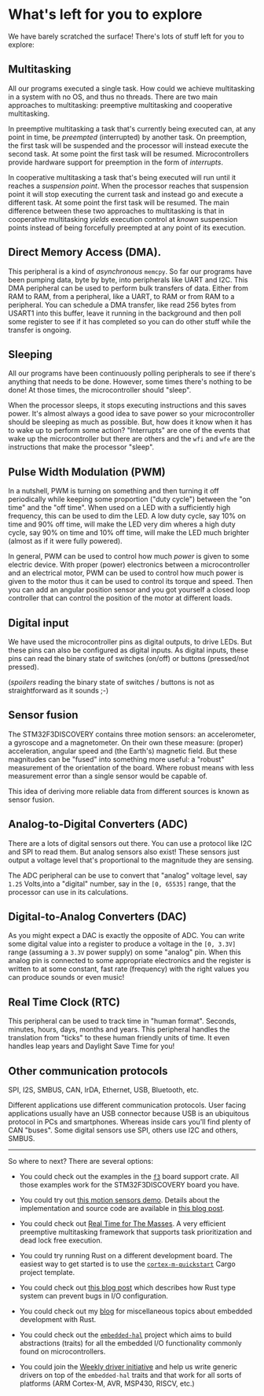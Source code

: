 # What's left for you to explore

We have barely scratched the surface! There's lots of stuff left for you to explore:

## Multitasking

All our programs executed a single task. How could we achieve multitasking in a system with no OS,
and thus no threads. There are two main approaches to multitasking: preemptive multitasking and
cooperative multitasking.

In preemptive multitasking a task that's currently being executed can, at any point in time, be
*preempted* (interrupted) by another task. On preemption, the first task will be suspended and the
processor will instead execute the second task. At some point the first task will be resumed.
Microcontrollers provide hardware support for preemption in the form of *interrupts*.

In cooperative multitasking a task that's being executed will run until it reaches a *suspension
point*. When the processor reaches that suspension point it will stop executing the current task and
instead go and execute a different task. At some point the first task will be resumed. The main
difference between these two approaches to multitasking is that in cooperative multitasking *yields*
execution control at *known* suspension points instead of being forcefully preempted at any point of
its execution.

## Direct Memory Access (DMA).

This peripheral is a kind of *asynchronous* `memcpy`. So far our programs have
been pumping data, byte by byte, into peripherals like UART and I2C. This DMA
peripheral can be used to perform bulk transfers of data. Either from RAM to
RAM, from a peripheral, like a UART, to RAM or from RAM to a peripheral. You can
schedule a DMA transfer, like read 256 bytes from USART1 into this buffer, leave
it running in the background and then poll some register to see if it has
completed so you can do other stuff while the transfer is ongoing.

## Sleeping

All our programs have been continuously polling peripherals to see if there's
anything that needs to be done. However, some times there's nothing to be done!
At those times, the microcontroller should "sleep".

When the processor sleeps, it stops executing instructions and this saves power.
It's almost always a good idea to save power so your microcontroller should be
sleeping as much as possible. But, how does it know when it has to wake up to
perform some action? "Interrupts" are one of the events that wake up the
microcontroller but there are others and the `wfi` and `wfe` are the
instructions that make the processor "sleep".

## Pulse Width Modulation (PWM)

In a nutshell, PWM is turning on something and then turning it off periodically
while keeping some proportion ("duty cycle") between the "on time" and the "off
time". When used on a LED with a sufficiently high frequency, this can be used
to dim the LED. A low duty cycle, say 10% on time and 90% off time, will make
the LED very dim wheres a high duty cycle, say 90% on time and 10% off time,
will make the LED much brighter (almost as if it were fully powered).

In general, PWM can be used to control how much *power* is given to some
electric device. With proper (power) electronics between a microcontroller and
an electrical motor, PWM can be used to control how much power is given to the
motor thus it can be used to control its torque and speed. Then you can add an
angular position sensor and you got yourself a closed loop controller that can
control the position of the motor at different loads.

## Digital input

We have used the microcontroller pins as digital outputs, to drive LEDs. But
these pins can also be configured as digital inputs. As digital inputs, these
pins can read the binary state of switches (on/off) or buttons (pressed/not
pressed).

(*spoilers* reading the binary state of switches / buttons is not as
straightforward as it sounds ;-)

## Sensor fusion

The STM32F3DISCOVERY contains three motion sensors: an accelerometer, a
gyroscope and a magnetometer. On their own these measure: (proper) acceleration,
angular speed and (the Earth's) magnetic field. But these magnitudes can be
"fused" into something more useful: a "robust" measurement of the orientation of
the board. Where robust means with less measurement error than a single sensor
would be capable of.

This idea of deriving more reliable data from different sources is known as
sensor fusion.

## Analog-to-Digital Converters (ADC)

There are a lots of digital sensors out there. You can use a protocol like I2C
and SPI to read them. But analog sensors also exist! These sensors just output a
voltage level that's proportional to the magnitude they are sensing.

The ADC peripheral can be use to convert that "analog" voltage level, say `1.25`
Volts,into a "digital" number, say in the `[0, 65535]` range, that the processor
can use in its calculations.

## Digital-to-Analog Converters (DAC)

As you might expect a DAC is exactly the opposite of ADC. You can write some
digital value into a register to produce a voltage in the `[0, 3.3V]` range
(assuming a `3.3V` power supply) on some "analog" pin. When this analog pin is
connected to some appropriate electronics and the register is written to at some
constant, fast rate (frequency) with the right values you can produce sounds or
even music!

## Real Time Clock (RTC)

This peripheral can be used to track time in "human format". Seconds, minutes,
hours, days, months and years. This peripheral handles the translation from
"ticks" to these human friendly units of time. It even handles leap years and
Daylight Save Time for you!

## Other communication protocols

SPI, I2S, SMBUS, CAN, IrDA, Ethernet, USB, Bluetooth, etc.

Different applications use different communication protocols. User facing
applications usually have an USB connector because USB is an ubiquitous
protocol in PCs and smartphones. Whereas inside cars you'll find plenty of CAN
"buses". Some digital sensors use SPI, others use I2C and others, SMBUS.

---

So where to next? There are several options:

- You could check out the examples in the [`f3`] board support crate. All those examples work for
  the STM32F3DISCOVERY board you have.

[`f3`]: https://docs.rs/f3

- You could try out [this motion sensors demo][madgwick]. Details about the implementation and
  source code are available in [this blog post][wd-1-2].

[madgwick]: https://mobile.twitter.com/japaricious/status/962770003325005824
[wd-1-2]: http://blog.japaric.io/wd-1-2-l3gd20-lsm303dlhc-madgwick/

- You could check out [Real Time for The Masses]. A very efficient preemptive multitasking framework
  that supports task prioritization and dead lock free execution.

[Real Time for The Masses]: https://docs.rs/cortex-m-rtfm

- You could try running Rust on a different development board. The easiest way to get started is to
  use the [`cortex-m-quickstart`] Cargo project template.

[`cortex-m-quickstart`]: https://docs.rs/cortex-m-quickstart/0.2.4/cortex_m_quickstart

- You could check out [this blog post][brave-new-io] which describes how Rust type system can
  prevent bugs in I/O configuration.

[brave-new-io]: http://blog.japaric.io/brave-new-io/

- You could check out my [blog] for miscellaneous topics about embedded development with Rust.

[blog]: http://blog.japaric.io

- You could check out the [`embedded-hal`] project which aims to build abstractions (traits) for all
  the embedded I/O functionality commonly found on microcontrollers.

[`embedded-hal`]: https://github.com/rust-embedded/embedded-hal

- You could join the [Weekly driver initiative] and help us write generic drivers on top of the
  `embedded-hal` traits and that work for all sorts of platforms (ARM Cortex-M, AVR, MSP430, RISCV,
  etc.)

[Weekly driver initiative]: https://github.com/rust-lang-nursery/embedded-wg/issues/39
